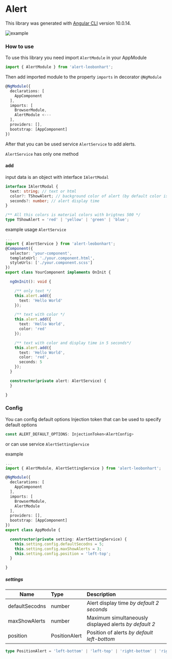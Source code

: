 # Alert

This library was generated with [Angular CLI](https://github.com/angular/angular-cli) version 10.0.14.

<img src="https://drive.google.com/uc?export=view&id=1V-Kd20Twxeo9dRdWXKMnKKJJsBHoPGV6" alt="example">

### How to use

To use this library you need import `AlertModule` in your AppModule
```ts
import { AlertModule } from 'alert-leobonhart';
```
Then add imported module to the property `imports` in decorator `@NgModule`

```ts
@NgModule({
  declarations: [
    AppComponent
  ],
  imports: [
    BrowserModule,
    AlertModule <---
  ],
  providers: [],
  bootstrap: [AppComponent]
})
```

After that you can be used service `AlertService` to add alerts.

`AlertService` has only one method
#### add
input data is an object with  interface `IAlertModal`
```ts
interface IAlertModal {
  text: string; // text or html
  color?: TShowAlert; // background color of alert (by default color is #323232)
  seconds?: number; // alert display time
}

/** All this colors is material colors with brigtnes 500 */
type TShowAlert = 'red' | 'yellow' | 'green' | 'blue';
```

example usage `AlertService`

```ts
...
import { AlertService } from 'alert-leobonhart';
@Component({
  selector: 'your-component',
  templateUrl: './your.component.html',
  styleUrls: ['./your.component.scss']
})
export class YourComponent implements OnInit {

  ngOnInit(): void {

    /** only text */
    this.alert.add({
      text: 'Hello World'
    });

    /** text with color */
    this.alert.add({
      text: 'Hello World',
      color: 'red'
    });

    /** text with color and display time in 5 seconds*/
    this.alert.add({
      text: 'Hello World',
      color: 'red',
      seconds: 5
    });
  }

  constructor(private alert: AlertService) {
  }

}
```

### Config
You can config default options
Injection token that can be used to specify default options
```ts
const ALERT_DEFAULT_OPTIONS: InjectionToken<AlertConfig>
```
or can use service `AlertSettingService`

example
```ts
...
import { AlertModule, AlertSettingService } from 'alert-leobonhart';

@NgModule({
  declarations: [
    AppComponent
  ],
  imports: [
    BrowserModule,
    AlertModule
  ],
  providers: [],
  bootstrap: [AppComponent]
})
export class AppModule {

  constructor(private setting: AlertSettingService) {
    this.setting.config.defaultSecodns = 5;
    this.setting.config.maxShowAlerts = 3;
    this.setting.config.position = 'left-top';
  }

}
```

##### settings
| Name           | Type          | Description                                               |
| -------------- |:------------- |:--------------------------------------------------------- |
| defaultSecodns | number        |Alert display time _by default 2 seconds_                  |
| maxShowAlerts  | number        | Maximum simultaneously displayed alerts _by default 2_    |
| position       | PositionAlert | Position of alerts  _by default left-bottom_              |
```ts
type PositionAlert = 'left-bottom' | 'left-top' | 'right-bottom' | 'right-top';
```